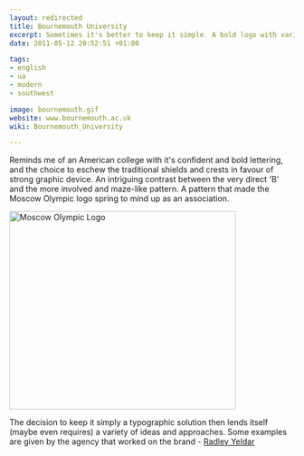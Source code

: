 ```yaml
---
layout: redirected
title: Bournemouth University
excerpt: Sometimes it's better to keep it simple. A bold logo with variations provided by different treatments - a very modern trend.
date: 2011-05-12 20:52:51 +01:00

tags:
- english
- ua
- modern
- southwest

image: bournemouth.gif
website: www.bournemouth.ac.uk
wiki: Bournemouth_University

---
```


Reminds me of an American college with it's confident and bold lettering, and the choice to eschew the traditional shields and crests in favour of strong graphic device. An intriguing contrast between the very direct 'B' and the more involved and maze-like pattern. A pattern that made the Moscow Olympic logo spring to mind up as an association.

<img src="/images/69.gif" alt="Moscow Olympic Logo" title="Moscow Olympic Logo" width="400" height="350" class="alignnone size-full wp-image-525" />

The decision to keep it simply a typographic solution then lends itself (maybe even requires) a variety of ideas and approaches. Some examples are given by the agency that worked on the brand - [Radley Yeldar](http://ry.com/what-we-do/brand/bournemouth-university.aspx)
